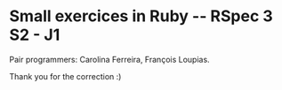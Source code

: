 Small exercices in Ruby -- RSpec 3 S2 - J1
==========
Pair programmers: Carolina Ferreira, François Loupias.

Thank you for the correction :)
